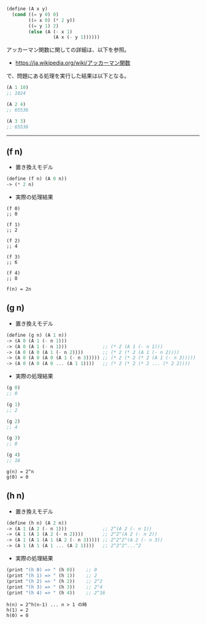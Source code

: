 ```scheme
(define (A x y)
  (cond ((= y 0) 0)
        ((= x 0) (* 2 y))
        ((= y 1) 2)
        (else (A (- x 1)
                 (A x (- y 1))))))
```

アッカーマン関数に関しての詳細は、以下を参照。

* https://ja.wikipedia.org/wiki/アッカーマン関数

で、問題にある処理を実行した結果は以下となる。

```scheme
(A 1 10)
;; 1024

(A 2 4)
;; 65536

(A 3 3)
;; 65536
```

---

## (f n)

* 置き換えモデル
```scheme
(define (f n) (A 0 n))
-> (* 2 n)
```

* 実際の処理結果
```schema
(f 0)
;; 0

(f 1)
;; 2

(f 2)
;; 4

(f 3)
;; 6

(f 4)
;; 8
```

```
f(n) = 2n
```

## (g n)

* 置き換えモデル
```scheme
(define (g n) (A 1 n))
-> (A 0 (A 1 (- n 1)))
-> (A 0 (A 1 (- n 1)))             ;; (* 2 (A 1 (- n 1)))
-> (A 0 (A 0 (A 1 (- n 2))))       ;; (* 2 (* 2 (A 1 (- n 2))))
-> (A 0 (A 0 (A 0 (A 1 (- n 3))))) ;; (* 2 (* 2 (* 2 (A 1 (- n 3)))))
-> (A 0 (A 0 (A 0 ... (A 1 1))))   ;; (* 2 (* 2 (* 2 ... (* 2 2))))
```

* 実際の処理結果
```scheme
(g 0)
;; 0

(g 1)
;; 2

(g 2)
;; 4

(g 3)
;; 8

(g 4)
;; 16
```

```
g(n) = 2^n
g(0) = 0
```

## (h n)

* 置き換えモデル
```scheme
(define (h n) (A 2 n))
-> (A 1 (A 2 (- n 1)))             ;; 2^(A 2 (- n 1))
-> (A 1 (A 1 (A 2 (- n 2))))       ;; 2^2^(A 2 (- n 2))
-> (A 1 (A 1 (A 1 (A 2 (- n 3))))) ;; 2^2^2^(A 2 (- n 3))
-> (A 1 (A 1 (A 1 ... (A 2 1))))   ;; 2^2^2^...^2
```

* 実際の処理結果
```scheme
(print "(h 0) => " (h 0))    ;; 0
(print "(h 1) => " (h 1))    ;; 2
(print "(h 2) => " (h 2))    ;; 2^2
(print "(h 3) => " (h 3))    ;; 2^4
(print "(h 4) => " (h 4))    ;; 2^16
```


```
h(n) = 2^h(n-1) ... n > 1 の時
h(1) = 2
h(0) = 0
```


